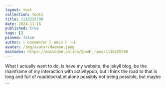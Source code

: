 ```yaml
---
layout: toot
collection: toots
title: 1116225700
date: 2024-11-16
published: true
tags: []
pinned: false
author: ⸸ commander ░ nova ⸸ :~$
avatar: /img/avatar/daemon.jpeg
mastodon: https://mastodon.online/@cmdr_nova/1116225700
---
```


What I actually want to do, is have my website, the jekyll blog, be the mainframe of my interaction with activitypub, but I think the road to that is long and full of roadblocksLet alone possibly not being possible, but maybe ...
